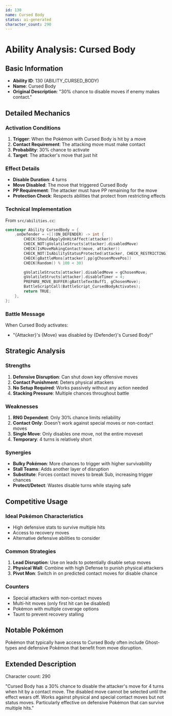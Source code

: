 ```yaml
---
id: 130
name: Cursed Body
status: ai-generated
character_count: 290
---
```


# Ability Analysis: Cursed Body

## Basic Information
- **Ability ID**: 130 (ABILITY_CURSED_BODY)
- **Name**: Cursed Body
- **Original Description**: "30% chance to disable moves if enemy makes contact."

## Detailed Mechanics

### Activation Conditions
1. **Trigger**: When the Pokémon with Cursed Body is hit by a move
2. **Contact Requirement**: The attacking move must make contact
3. **Probability**: 30% chance to activate
4. **Target**: The attacker's move that just hit

### Effect Details
- **Disable Duration**: 4 turns
- **Move Disabled**: The move that triggered Cursed Body
- **PP Requirement**: The attacker must have PP remaining for the move
- **Protection Check**: Respects abilities that protect from restricting effects

### Technical Implementation
From `src/abilities.cc`:
```c
constexpr Ability CursedBody = {
    .onDefender = +[](ON_DEFENDER) -> int {
        CHECK(ShouldApplyOnHitAffect(attacker))
        CHECK_NOT(gVolatileStructs[attacker].disabledMove)
        CHECK(IsMoveMakingContact(move, attacker))
        CHECK_NOT(IsAbilityStatusProtected(attacker, CHECK_RESTRICTING))
        CHECK(gBattleMons[attacker].pp[gChosenMovePos])
        CHECK(Random() % 100 < 30)

        gVolatileStructs[attacker].disabledMove = gChosenMove;
        gVolatileStructs[attacker].disableTimer = 4;
        PREPARE_MOVE_BUFFER(gBattleTextBuff1, gChosenMove);
        BattleScriptCall(BattleScript_CursedBodyActivates);
        return TRUE;
    },
};
```

### Battle Message
When Cursed Body activates:
- "{Attacker}'s {Move} was disabled by {Defender}'s Cursed Body!"

## Strategic Analysis

### Strengths
1. **Defensive Disruption**: Can shut down key offensive moves
2. **Contact Punishment**: Deters physical attackers
3. **No Setup Required**: Works passively without any action needed
4. **Stacking Pressure**: Multiple chances throughout battle

### Weaknesses
1. **RNG Dependent**: Only 30% chance limits reliability
2. **Contact Only**: Doesn't work against special moves or non-contact moves
3. **Single Move**: Only disables one move, not the entire moveset
4. **Temporary**: 4 turns is relatively short

### Synergies
- **Bulky Pokémon**: More chances to trigger with higher survivability
- **Stall Teams**: Adds another layer of disruption
- **Substitute**: Forces contact moves to break Sub, increasing trigger chances
- **Protect/Detect**: Wastes disable turns while staying safe

## Competitive Usage

### Ideal Pokémon Characteristics
- High defensive stats to survive multiple hits
- Access to recovery moves
- Alternative defensive abilities to consider

### Common Strategies
1. **Lead Disruption**: Use on leads to potentially disable setup moves
2. **Physical Wall**: Combine with high Defense to punish physical attackers
3. **Pivot Mon**: Switch in on predicted contact moves for disable chance

### Counters
- Special attackers with non-contact moves
- Multi-hit moves (only first hit can be disabled)
- Pokémon with multiple coverage options
- Taunt to prevent recovery stalling

## Notable Pokémon
Pokémon that typically have access to Cursed Body often include Ghost-types and defensive Pokémon that benefit from move disruption.

## Extended Description
Character count: 290

"Cursed Body has a 30% chance to disable the attacker's move for 4 turns when hit by a contact move. The disabled move cannot be selected until the effect wears off. Works against physical and special contact moves but not status moves. Particularly effective on defensive Pokémon that can survive multiple hits."
